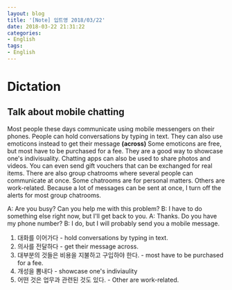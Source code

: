 ```yaml
---
layout: blog
title: '[Note] 입트영 2018/03/22'
date: 2018-03-22 21:31:22
categories: 
- English
tags:
- English
---
```


# Dictation
## Talk about mobile chatting

Most people these days communicate using mobile messengers on their phones. People can hold conversations by typing in text. They can also use emoticons instead to get their message **(across)**
Some emoticons are free, but most have to be purchased for a fee. They are a good way to showcase one's indivisuality. Chatting apps can also be used to share photos and videos. You can even send gift vouchers that can be exchanged for real items. There are also group chatrooms where several people can communicate at once. Some chatrooms are for personal matters. Others are work-related. Because a lot of messages can be sent at once, I turn off the alerts for most group chatrooms.

A: Are you busy? Can you help me with this problem?
B: I have to do something else right now, but I'll get back to you.
A: Thanks. Do you have my phone number?
B: I do, but I will probably send you a mobile message.

1. 대화를 이어가다 - hold conversations by typing in text.
1. 의사를 전달하다 - get their message across.
1. 대부분의 것들은 비용을 지불하고 구입하야 한다. - most have to be purchased for a fee.
1. 개성을 뽐내다 - showcase one's indiviaulity
1. 어떤 것은 업무과 관련된 것도 있다. - Other are work-related.
